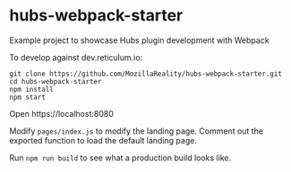 # hubs-webpack-starter

Example project to showcase Hubs plugin development with Webpack

To develop against dev.reticulum.io:

```
git clone https://github.com/MozillaReality/hubs-webpack-starter.git
cd hubs-webpack-starter
npm install
npm start
```

Open https://localhost:8080

Modify `pages/index.js` to modify the landing page. Comment out the exported function to load the default landing page.

Run `npm run build` to see what a production build looks like.